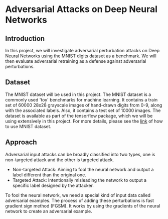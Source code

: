 # Adversarial Attacks on Deep Neural Networks

## Introduction

In this project, we will investigate adversarial perturbation attacks on Deep Neural Networks using the MNIST digits dataset as a benchmark. We will then evaluate adversarial retraining as a defense against adversarial perturbations.

## Dataset

The MNIST dataset will be used in this project. The MNIST dataset is a commonly used 'toy' benchmarks for machine learning. It contains a train set of 60000 28x28 grayscale images of hand-drawn digits from 0-9, along with the associated labels. Also, it contains a test set of 10000 images. The dataset is available as part of the tensorflow package, which we will be using extensively in this project. For more details, please see the [link](https://colab.research.google.com/github/tensorflow/docs/blob/master/site/en/tutorials/quickstart/beginner.ipynb#scrollTo=7NAbSZiaoJ4z) of how to use MNIST dataset.

## Approach

Adversarial input attacks can be broadly classified into two types, one is non-targeted attack and the other is targeted attack.

- Non-targeted Attack: Aiming to fool the neural network and output a label different than the original one.
- Targeted Attack: Intentionally misleading the network to output a specific label designed by the attacker.

To fool the neural network, we need a special kind of input data called adversarial examples. The process of adding these perturbations is fast gradient sign method (FGSM). It works by using the gradients of the neural network to create an adversarial example.